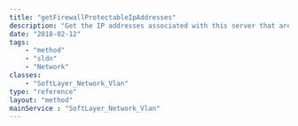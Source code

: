 ```yaml
---
title: "getFirewallProtectableIpAddresses"
description: "Get the IP addresses associated with this server that are protectable by a network component firewall. Note, this may not return all values for IPv6 subnets for this VLAN. Please use getFirewallProtectableSubnets to get all protectable subnets. "
date: "2018-02-12"
tags:
    - "method"
    - "sldn"
    - "Network"
classes:
    - "SoftLayer_Network_Vlan"
type: "reference"
layout: "method"
mainService : "SoftLayer_Network_Vlan"
---
```

